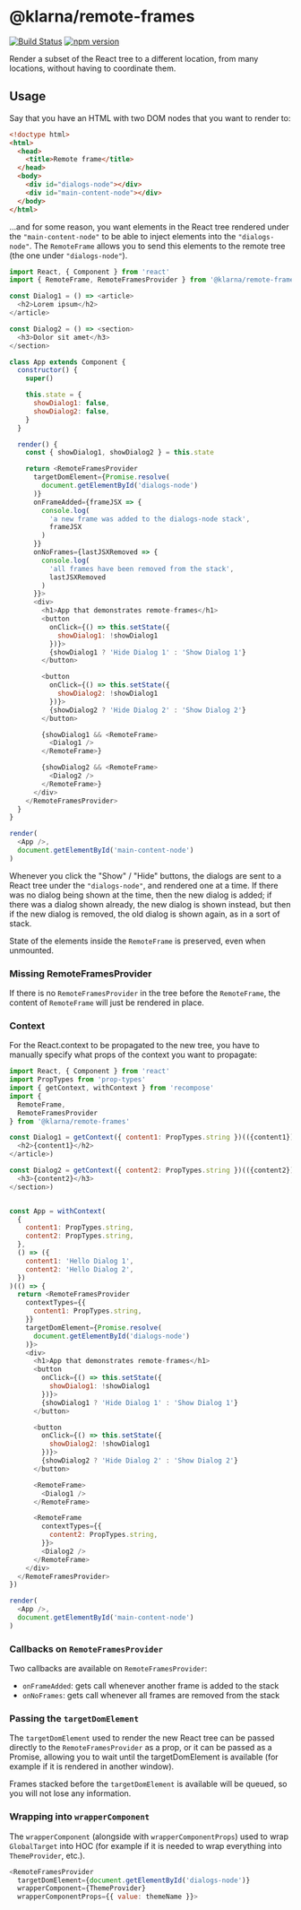# @klarna/remote-frames

[![Build Status](https://travis-ci.org/klarna/remote-frames.svg?branch=master)](https://travis-ci.org/klarna/remote-frames)
[![npm version](https://img.shields.io/npm/v/@klarna/remote-frames.svg)](https://www.npmjs.com/package/@klarna/remote-frames)

Render a subset of the React tree to a different location, from many locations, without having to coordinate them.

## Usage

Say that you have an HTML with two DOM nodes that you want to render to:

```html
<!doctype html>
<html>
  <head>
    <title>Remote frame</title>
  </head>
  <body>
    <div id="dialogs-node"></div>
    <div id="main-content-node"></div>
  </body>
</html>
```

…and for some reason, you want elements in the React tree rendered under the `"main-content-node"` to be able to inject elements into the `"dialogs-node"`. The `RemoteFrame` allows you to send this elements to the remote tree (the one under `"dialogs-node"`).

```js
import React, { Component } from 'react'
import { RemoteFrame, RemoteFramesProvider } from '@klarna/remote-frames'

const Dialog1 = () => <article>
  <h2>Lorem ipsum</h2>
</article>

const Dialog2 = () => <section>
  <h3>Dolor sit amet</h3>
</section>

class App extends Component {
  constructor() {
    super()

    this.state = {
      showDialog1: false,
      showDialog2: false,
    }
  }

  render() {
    const { showDialog1, showDialog2 } = this.state

    return <RemoteFramesProvider
      targetDomElement={Promise.resolve(
        document.getElementById('dialogs-node')
      )}
      onFrameAdded={frameJSX => {
        console.log(
          'a new frame was added to the dialogs-node stack',
          frameJSX
        )
      }}
      onNoFrames={lastJSXRemoved => {
        console.log(
          'all frames have been removed from the stack',
          lastJSXRemoved
        )
      }}>
      <div>
        <h1>App that demonstrates remote-frames</h1>
        <button
          onClick={() => this.setState({
            showDialog1: !showDialog1
          })}>
          {showDialog1 ? 'Hide Dialog 1' : 'Show Dialog 1'}
        </button>

        <button
          onClick={() => this.setState({
            showDialog2: !showDialog1
          })}>
          {showDialog2 ? 'Hide Dialog 2' : 'Show Dialog 2'}
        </button>

        {showDialog1 && <RemoteFrame>
          <Dialog1 />
        </RemoteFrame>}

        {showDialog2 && <RemoteFrame>
          <Dialog2 />
        </RemoteFrame>}
      </div>
    </RemoteFramesProvider>
  }
}

render(
  <App />,
  document.getElementById('main-content-node')
)
```

Whenever you click the "Show" / "Hide" buttons, the dialogs are sent to a React tree under the `"dialogs-node"`, and rendered one at a time. If there was no dialog being shown at the time, then the new dialog is added; if there was a dialog shown already, the new dialog is shown instead, but then if the new dialog is removed, the old dialog is shown again, as in a sort of stack.

State of the elements inside the `RemoteFrame` is preserved, even when unmounted.

### Missing RemoteFramesProvider

If there is no `RemoteFramesProvider` in the tree before the `RemoteFrame`, the content of `RemoteFrame` will just be rendered in place.

### Context

For the React.context to be propagated to the new tree, you have to manually specify what props of the context you want to propagate:

```js
import React, { Component } from 'react'
import PropTypes from 'prop-types'
import { getContext, withContext } from 'recompose'
import {
  RemoteFrame,
  RemoteFramesProvider
} from '@klarna/remote-frames'

const Dialog1 = getContext({ content1: PropTypes.string })(({content1}) => <article>
  <h2>{content1}</h2>
</article>)

const Dialog2 = getContext({ content2: PropTypes.string })(({content2}) => <section>
  <h3>{content2}</h3>
</section>)


const App = withContext(
  {
    content1: PropTypes.string,
    content2: PropTypes.string,
  },
  () => ({
    content1: 'Hello Dialog 1',
    content2: 'Hello Dialog 2',
  })
)(() => {
  return <RemoteFramesProvider
    contextTypes={{
      content1: PropTypes.string,
    }}
    targetDomElement={Promise.resolve(
      document.getElementById('dialogs-node')
    )}>
    <div>
      <h1>App that demonstrates remote-frames</h1>
      <button
        onClick={() => this.setState({
          showDialog1: !showDialog1
        })}>
        {showDialog1 ? 'Hide Dialog 1' : 'Show Dialog 1'}
      </button>

      <button
        onClick={() => this.setState({
          showDialog2: !showDialog1
        })}>
        {showDialog2 ? 'Hide Dialog 2' : 'Show Dialog 2'}
      </button>

      <RemoteFrame>
        <Dialog1 />
      </RemoteFrame>

      <RemoteFrame
        contextTypes={{
          content2: PropTypes.string,
        }}>
        <Dialog2 />
      </RemoteFrame>
    </div>
  </RemoteFramesProvider>
})

render(
  <App />,
  document.getElementById('main-content-node')
)
```

### Callbacks on `RemoteFramesProvider`

Two callbacks are available on `RemoteFramesProvider`:

- `onFrameAdded`: gets call whenever another frame is added to the stack
- `onNoFrames`: gets call whenever all frames are removed from the stack

### Passing the `targetDomElement`

The `targetDomElement` used to render the new React tree can be passed directly to the `RemoteFramesProvider` as a prop, or it can be passed as a Promise, allowing you to wait until the targetDomElement is available (for example if it is rendered in another window).

Frames stacked before the `targetDomElement` is available will be queued, so you will not lose any information.

### Wrapping into `wrapperComponent`

The `wrapperComponent` (alongside with `wrapperComponentProps`) used to wrap `GlobalTarget` into HOC (for example if it is needed to wrap everything into `ThemeProvider`, etc.).

```js
<RemoteFramesProvider
  targetDomElement={document.getElementById('dialogs-node')}
  wrapperComponent={ThemeProvider}
  wrapperComponentProps={{ value: themeName }}>
```
